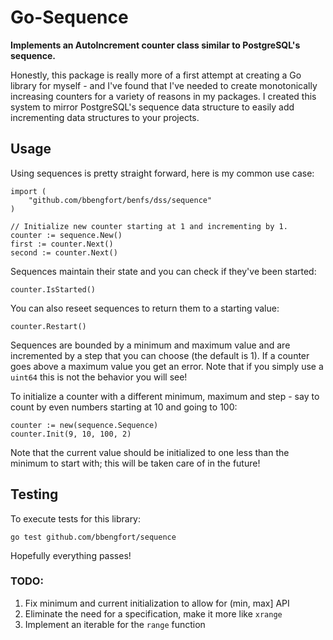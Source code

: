 Go-Sequence
===========

**Implements an AutoIncrement counter class similar to PostgreSQL's sequence.**

Honestly, this package is really more of a first attempt at creating a Go
library for myself - and I've found that I've needed to create monotonically
increasing counters for a variety of reasons in my packages. I created this
system to mirror PostgreSQL's sequence data structure to easily add
incrementing data structures to your projects.

Usage
-----

Using sequences is pretty straight forward, here is my common use case:

    import (
        "github.com/bbengfort/benfs/dss/sequence"
    )

    // Initialize new counter starting at 1 and incrementing by 1.
    counter := sequence.New()
    first := counter.Next()
    second := counter.Next()

Sequences maintain their state and you can check if they've been started:

    counter.IsStarted()

You can also reseet sequences to return them to a starting value:

    counter.Restart()

Sequences are bounded by a minimum and maximum value and are incremented
by a step that you can choose (the default is 1). If a counter goes above
a maximum value you get an error. Note that if you simply use a `uint64`
this is not the behavior you will see!

To initialize a counter with a different minimum, maximum and step - say
to count by even numbers starting at 10 and going to 100:

    counter := new(sequence.Sequence)
    counter.Init(9, 10, 100, 2)

Note that the current value should be initialized to one less than the
minimum to start with; this will be taken care of in the future!

Testing
-------

To execute tests for this library:

    go test github.com/bbengfort/sequence

Hopefully everything passes!

### TODO:

1. Fix minimum and current initialization to allow for (min, max] API
2. Eliminate the need for a specification, make it more like `xrange`
3. Implement an iterable for the `range` function
